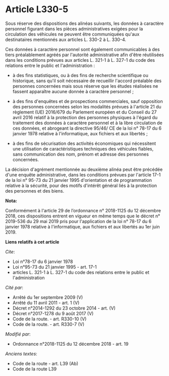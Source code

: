 # Article L330-5

Sous réserve des dispositions des alinéas suivants, les données à caractère personnel figurant dans les pièces
administratives exigées pour la circulation des véhicules ne peuvent être communiquées qu'aux destinataires mentionnés aux
articles L. 330-2 à L. 330-4. 

Ces données à caractère personnel sont également communicables à des tiers préalablement agréés par l'autorité administrative
afin d'être réutilisées dans les conditions prévues aux articles L. 321-1 à L. 327-1 du code des relations entre le public et
l'administration :

- à des fins statistiques, ou à des fins de recherche scientifique ou historique, sans qu'il soit nécessaire de recueillir
l'accord préalable des personnes concernées mais sous réserve que les études réalisées ne fassent apparaître aucune donnée à
caractère personnel ;

- à des fins d'enquêtes et de prospections commerciales, sauf opposition des personnes concernées selon les modalités prévues
à l'article 21 du règlement (UE) 2016/679 du Parlement européen et du Conseil du 27 avril 2016 relatif à la protection des
personnes physiques à l'égard du traitement des données à caractère personnel et à la libre circulation de ces données, et
abrogeant la directive 95/46/ CE de la loi n° 78-17 du 6 janvier 1978 relative à l'informatique, aux fichiers et aux
libertés ;

- à des fins de sécurisation des activités économiques qui nécessitent une utilisation de caractéristiques techniques des
véhicules fiables, sans communication des nom, prénom et adresse des personnes concernées.

La décision d'agrément mentionnée au deuxième alinéa peut être précédée d'une enquête administrative, dans les conditions
prévues par l'article 17-1 de la loi n° 95-73 du 21 janvier 1995 d'orientation et de programmation relative à la sécurité,
pour des motifs d'intérêt général liés à la protection des personnes et des biens.

**Nota:**

Conformément à l'article 29 de l’ordonnance n° 2018-1125 du 12 décembre 2018, ces dispositions entrent en vigueur en même
temps que le décret n° 2019-536 du 29 mai 2019 pris pour l'application de la loi n° 78-17 du 6 janvier 1978 relative à
l'informatique, aux fichiers et aux libertés au 1er juin 2019.

**Liens relatifs à cet article**

_Cite_:

  - Loi n°78-17 du 6 janvier 1978
  - Loi n°95-73 du 21 janvier 1995 - art. 17-1
  - articles L. 321-1 à L. 327-1 du code des relations entre le public et l'administration

_Cité par_:

  - Arrêté du 1er septembre 2009 (V)
  - Arrêté du 11 avril 2011 - art. 1 (V)
  - Décret n°2014-1292 du 23 octobre 2014 - art. (V)
  - Décret n°2017-1278 du 9 août 2017 (V)
  - Code de la route. - art. R330-10 (V)
  - Code de la route. - art. R330-7 (V)

_Modifié par_:

  - Ordonnance n°2018-1125 du 12 décembre 2018 - art. 19

_Anciens textes_:

  - Code de la route - art. L39 (Ab)
  - Code de la route L39
